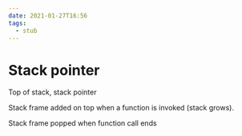 ```yaml
---
date: 2021-01-27T16:56
tags: 
  - stub
---
```


# Stack pointer

Top of stack, stack pointer

Stack frame added on top when a function is invoked (stack grows).

Stack frame popped when function call ends
